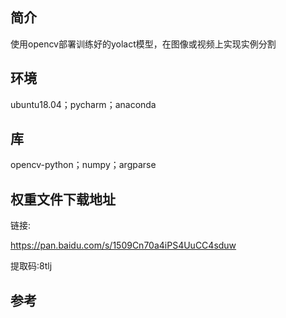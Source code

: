 ## 简介

使用opencv部署训练好的yolact模型，在图像或视频上实现实例分割

## 环境

ubuntu18.04；pycharm；anaconda

## 库

opencv-python；numpy；argparse

## 权重文件下载地址

链接:

https://pan.baidu.com/s/1509Cn70a4iPS4UuCC4sduw

提取码:8tlj

## 参考

[1]: https://github.com/hpc203/yolact-opencv-dnn-cpp-python
[2]: https://github.com/dbolya/yolact

